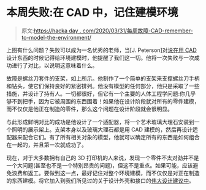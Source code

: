 # 本周失败:在 CAD 中，记住建模环境

> 原文:[https://hacka day . com/2020/03/31/每周故障-CAD-remember-to-model-the-environment/](https://hackaday.com/2020/03/31/fail-of-the-week-in-cad-remember-to-model-the-environment/)

上图有什么问题？失败可以成为一名优秀的老师，当[J. Peterson]对[说在用 CAD](https://saccade.com/blog/2019/09/model-the-environment/)设计东西的时候记得给环境建模时，他提醒了我们这一切。他将一次失败与一次成功进行了对比，以说明这意味着什么。

故障是螺丝刀套件的支架，如上所示。他制作了一个简单的支架来支撑螺丝刀手柄和钻头，使它们保持良好的紧密排列。他没有模型的任何部分，他只是采取了一些措施，并设计了持有人。一切都很好，但它有一个主要的人体工程学问题:你几乎够不到把手，因为它被周围的东西围着！如果他在设计阶段就对所有的零件建模，而不仅仅是他正在制造的零件，那么这个问题在设计阶段就会很明显。

与此形成鲜明对比的成功是他设计了一个适配器，将一个艺术玻璃大理石安装到一个照明的展示架上。支架本身以及玻璃大理石都是用 CAD 建模的，然后再设计适配器来配合它们。有了所有相关对象的模型，他就可以确定所有的东西是如何组合在一起的，并且第一次就成功了。

现在，对于大多数拥有自己的 3D 打印机的人来说，发现一个零件不太对劲并不是一个大问题(甚至也不是一个特别昂贵的问题)，但这不是重点。如果可能，应该避免浪费和返工。要做到这一点，最好记住对整个环境建模，而不仅仅是对正在制造的东西建模。将它加入到我们所见过的关于设计外壳和接口的[伟大设计建议中](https://hackaday.com/2019/12/18/these-lessons-were-learned-in-enclosure-design-but-go-far-beyond/)。